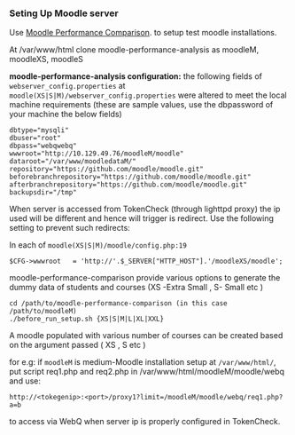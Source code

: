 ### Seting Up Moodle server

Use [Moodle Performance Comparison](https://github.com/moodlehq/moodle-performance-comparison).
to setup test moodle installations.

At /var/www/html clone moodle-performance-analysis as moodleM, moodleXS, moodleS

**moodle-performance-analysis configuration:** the following fields of
`webserver_config.properties` at
`moodle(XS|S|M)/webserver_config.properties`  were altered to meet the
local machine requirements (these are sample values, use the
dbpassword of your machine the below fields)

```
dbtype="mysqli"
dbuser="root"
dbpass="webqwebq"
wwwroot="http://10.129.49.76/moodleM/moodle"
dataroot="/var/www/moodledataM/"
repository="https://github.com/moodle/moodle.git"
beforebranchrepository="https://github.com/moodle/moodle.git"
afterbranchrepository="https://github.com/moodle/moodle.git"
backupsdir="/tmp"
```


When server is accessed from TokenCheck (through lighttpd proxy) the ip
used will be different and hence will trigger is redirect. Use the following 
setting to prevent such redirects:

In each of `moodle(XS|S|M)/moodle/config.php:19`
```
$CFG->wwwroot   = 'http://'.$_SERVER["HTTP_HOST"].'/moodleXS/moodle'; 
```

moodle-performance-comparison provide various options to generate the dummy
data of students and courses (XS -Extra Small , S- Small etc )
```
cd /path/to/moodle-performance-comparison (in this case /path/to/moodleM) 
./before_run_setup.sh {XS|S|M|L|XL|XXL} 
```
A moodle populated with various number of courses can be created based on the 
argument passed ( XS , S etc )


for e.g: if `moodleM` is medium-Moodle installation setup at `/var/www/html/`,<br/>
    put script req1.php and req2.php in /var/www/html/moodleM/moodle/webq<br/>
    and use:
```
http://<tokegenip>:<port>/proxy1?limit=/moodleM/moodle/webq/req1.php?a=b
```
to access via WebQ when server ip is properly configured in TokenCheck.
